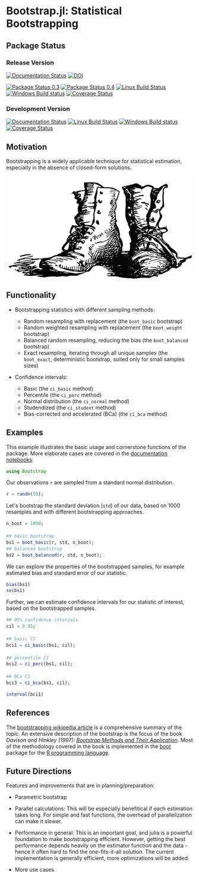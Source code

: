 # Bootstrap.jl: Statistical Bootstrapping

## Package Status

### Release Version

[![Documentation Status](https://readthedocs.org/projects/bootstrapjl/badge/?version=release)](http://bootstrapjl.readthedocs.org/en/release/)
[![DOI](https://zenodo.org/badge/5468/julian-gehring/Bootstrap.jl.svg)](https://zenodo.org/badge/latestdoi/5468/julian-gehring/Bootstrap.jl)

[![Package Status 0.3](http://pkg.julialang.org/badges/Bootstrap_0.3.svg)](http://pkg.julialang.org/?pkg=Bootstrap&ver=0.3)
[![Package Status 0.4](http://pkg.julialang.org/badges/Bootstrap_0.4.svg)](http://pkg.julialang.org/?pkg=Bootstrap&ver=0.4)
[![Linux Build Status](https://travis-ci.org/julian-gehring/Bootstrap.jl.svg?branch=release)](https://travis-ci.org/julian-gehring/Bootstrap.jl)
[![Windows Build status](https://ci.appveyor.com/api/projects/status/859sj436an6ikoey/branch/release?svg=true)](https://ci.appveyor.com/project/julian-gehring/bootstrap-jl/branch/release)
[![Coverage Status](http://codecov.io/github/julian-gehring/Bootstrap.jl/coverage.svg?branch=release)](http://codecov.io/github/julian-gehring/Bootstrap.jl?branch=release&view=all)

### Development Version

[![Documentation Status](https://readthedocs.org/projects/bootstrapjl/badge/?version=master)](http://bootstrapjl.readthedocs.org/en/master/)
[![Linux Build Status](https://travis-ci.org/julian-gehring/Bootstrap.jl.svg?branch=master)](https://travis-ci.org/julian-gehring/Bootstrap.jl)
[![Windows Build status](https://ci.appveyor.com/api/projects/status/859sj436an6ikoey/branch/master?svg=true)](https://ci.appveyor.com/project/julian-gehring/bootstrap-jl/branch/master)
[![Coverage Status](http://codecov.io/github/julian-gehring/Bootstrap.jl/coverage.svg?branch=master)](http://codecov.io/github/julian-gehring/Bootstrap.jl?branch=master&view=all)


## Motivation

Bootstrapping is a widely applicable technique for statistical estimation,
especially in the absence of closed-form solutions.

![img](doc/bootstraps.png)


## Functionality

- Bootstrapping statistics with different sampling methods:
  - Random resampling with replacement (the `boot_basic` bootstrap)
  - Random weighted resampling with replacement (the `boot_weight` bootstrap)
  - Balanced random resampling, reducing the bias (the `boot_balanced` bootstrap)
  - Exact resampling, iterating through all unique samples (the `boot_exact`,
    deterministic bootstrap, suited only for small samples sizes)

- Confidence intervals:
  - Basic (the `ci_basic` method)
  - Percentile (the `ci_perc` method)
  - Normal distribution (the `ci_normal` method)
  - Studendized (the `ci_student` method)
  - Bias-corrected and accelerated (BCa) (the `ci_bca` method)


## Examples

This example illustrates the basic usage and cornerstone functions of the package.
More elaborate cases are covered in the [documentation notebooks](doc/notebooks.md).

```julia
using Bootstrap
```

Our observations `r` are sampled from a standard normal distribution.

```julia
r = randn(50);
```

Let's bootstrap the standard deviation (`std`) of our data, based on 1000
resamples and with different bootstrapping approaches.

```julia
n_boot = 1000;

## basic bootstrap
bs1 = boot_basic(r, std, n_boot);
## balanced bootstrap
bs2 = boot_balanced(r, std, n_boot);
```

We can explore the properties of the bootstrapped samples, for example estimated
bias and standard error of our statistic.

```julia
bias(bs1)
se(bs1)
```

Further, we can estimate confidence intervals for our statistic of interest,
based on the bootstrapped samples.

```julia
## 95% confidence intervals
cil = 0.95;

## basic CI
bci1 = ci_basic(bs1, cil);

## percentile CI
bci2 = ci_perc(bs1, cil);

## BCa CI
bci3 = ci_bca(bs1, cil);
```

```julia
interval(bci1)
```


## References

The [bootstrapping wikipedia article](https://en.wikipedia.org/wiki/Bootstrapping_(statistics))
is a comprehensive summary of the topic.  An extensive description of the
bootstrap is the focus of the book *Davison and Hinkley (1997):
[Bootstrap Methods and Their Application](http://statwww.epfl.ch/davison/BMA/)*.
Most of the methodology covered in the book is implemented in the
[boot](http://cran.r-project.org/web/packages/boot/index.html) package for the
[R programming language](http://www.r-project.org/).


## Future Directions

Features and improvements that are in planning/preparation:

- Parametric bootstrap

- Parallel calculations: This will be especially benefitical if each estimation
  takes long.  For simple and fast functions, the overhead of parallelization
  can make it slower.

- Performance in general: This is an important goal, and julia is a powerful
  foundation to make bootstrapping efficient.  However, getting the best
  performance depends heavily on the estimator function and the data - hence it
  often hard to find the one-fits-it-all solution.  The current implementation
  is generally efficient, more optimizations will be added.

- More use cases
